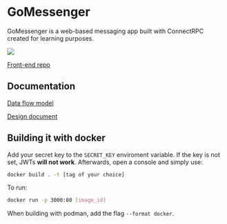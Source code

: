 # GoMessenger

GoMessenger is a web-based messaging app built with ConnectRPC created for learning purposes.

![](./doc/assets/demonstration.GIF)

[Front-end repo](https://github.com/vl0000/gomessenger-frontend)
## Documentation

[Data flow model](https://github.com/vl0000/gomessenger/blob/main/doc/Dfd.md)

[Design document](https://github.com/vl0000/gomessenger/blob/main/doc/MessengerApp.md)

## Building it with docker
Add your secret key to the `SECRET_KEY` enviroment variable. If the key is not set, JWTs **will not work**.
Afterwards, open a console and simply use:
```bash
docker build . -t [tag of your choice]
```
To run:
```Bash
docker run -p 3000:80 [image_id]
```
When building with podman, add the flag `--format docker`.
